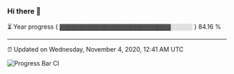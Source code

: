 ### Hi there 👋

⏳ Year progress { ▓▓▓▓▓▓▓▓▓▓▓▓▓▓▓▓▓▓▓▓▓▓▓▓▓░░░░░ } 84.16 %

---

⏰ Updated on Wednesday, November 4, 2020, 12:41 AM UTC

![Progress Bar CI](https://github.com/arthurbuhl/arthurbuhl/workflows/Progress%20Bar%20CI/badge.svg)

